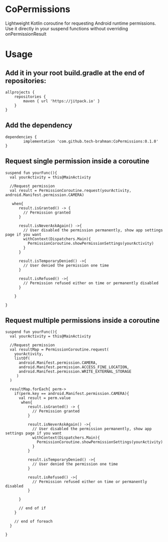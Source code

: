 # CoPermissions
Lightweight Kotlin coroutine for requesting Android runtime permissions. Use it directly in your suspend functions without overriding onPermissionResult



# Usage

## Add it in your root build.gradle at the end of repositories:
	allprojects {
		repositories {
			maven { url 'https://jitpack.io' }
		}
	}


## Add the dependency

	dependencies {
	        implementation 'com.github.tech-brahman:CoPermissions:0.1.0'
	}
	

## Request single permission inside a coroutine
	suspend fun yourFunc(){
      val yourActivity = this@MainActivity
      
      //Request permission
      val result = PermissionCoroutine.request(yourActivity, android.Manifest.permission.CAMERA)
   
       when{
          result.isGranted() -> {
            // Permission granted 
          }

          result.isNeverAskAgain() ->{
            // User disabled the permission permanently, show app settings page if you want
            withContext(Dispatchers.Main){
              PermissionCoroutine.showPermissionSettings(yourActivity)
            }
          }

          result.isTemporaryDenied() ->{
            // User denied the permission one time
          }

          result.isRefused() ->{
            // Permission refused either on time or permanently disabled
          }

        }
   
	}
    
    


## Request multiple permissions inside a coroutine

    suspend fun yourFunc(){
      val yourActivity = this@MainActivity
      
      //Request permission
      val resultMap = PermissionCoroutine.request(
        yourActivity, 
        listOf(
          android.Manifest.permission.CAMERA,
          android.Manifest.permission.ACCESS_FINE_LOCATION,
          android.Manifest.permission.WRITE_EXTERNAL_STORAGE
         )
      )
      
      resultMap.forEach{ perm->
        if(perm.key == android.Manifest.permission.CAMERA){
          val result = perm.value
           when{
              result.isGranted() -> {
                // Permission granted 
              }

              result.isNeverAskAgain() ->{
                // User disabled the permission permanently, show app settings page if you want
                withContext(Dispatchers.Main){
                  PermissionCoroutine.showPermissionSettings(yourActivity)
                }
              }

              result.isTemporaryDenied() ->{
                // User denied the permission one time
              }

              result.isRefused() ->{
                // Permission refused either on time or permanently disabled
              }
           
          }
          
          // end of if
        }
        
        // end of foreach
      }
   
	}
   
